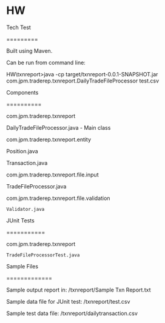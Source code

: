 # HW



Tech Test

=========



Built using Maven.



Can be run from command line: 



HW\txnreport>java -cp target/txnreport-0.0.1-SNAPSHOT.jar com.jpm.traderep.txnreport.DailyTradeFileProcessor test.csv



Components

==========



com.jpm.traderep.txnreport

  DailyTradeFileProcessor.java - Main class

  

com.jpm.traderep.txnreport.entity

  Position.java

  Transaction.java



com.jpm.traderep.txnreport.file.input

  TradeFileProcessor.java

  

 com.jpm.traderep.txnreport.file.validation

    Validator.java

    

 JUnit Tests

 ===========

 

 com.jpm.traderep.txnreport

    TradeFileProcessorTest.java





Sample Files

=============



Sample output report in: /txnreport/Sample Txn Report.txt



Sample data file for JUnit test: /txnreport/test.csv



Sample test data file: /txnreport/dailytransaction.csv
